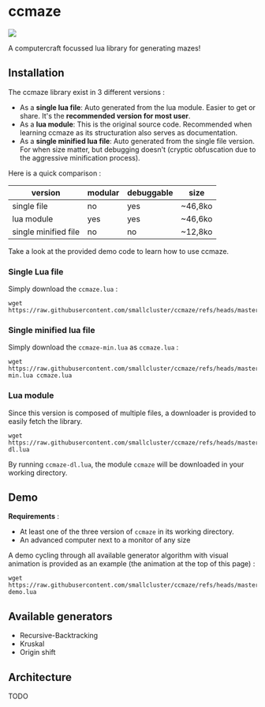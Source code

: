 # ccmaze

![](imgs/header.webp?raw=true)

A computercraft focussed lua library for generating mazes!

## Installation

The ccmaze library exist in 3 different versions :

- As a **single lua file**: Auto generated from the lua module. Easier to get or share. It's the **recommended version for most user**.
- As a **lua module**: This is the original source code. Recommended when learning ccmaze as its structuration also serves as documentation.
- As a **single minified lua file**: Auto generated from the single file version. For when size matter, but debugging doesn't (cryptic obfuscation due to the aggressive minification process).

Here is a quick comparison :

| version              | modular | debuggable | size    |
| -------------------- | ------- | ---------- | ------- |
| single file          | no      | yes        | ~46,8ko |
| lua module           | yes     | yes        | ~46,6ko |
| single minified file | no      | no         | ~12,8ko |

Take a look at the provided demo code to learn how to use ccmaze.

### Single Lua file

Simply download the `ccmaze.lua` :

```shell
wget https://raw.githubusercontent.com/smallcluster/ccmaze/refs/heads/master/ccmaze.lua
```

### Single minified lua file 

Simply download the `ccmaze-min.lua` as `ccmaze.lua` :

```shell
wget https://raw.githubusercontent.com/smallcluster/ccmaze/refs/heads/master/ccmaze-min.lua ccmaze.lua
```

### Lua module

Since this version is composed of multiple files, a downloader is provided to easily fetch the library.

```shell
wget https://raw.githubusercontent.com/smallcluster/ccmaze/refs/heads/master/ccmaze-dl.lua
```

By running `ccmaze-dl.lua`, the module `ccmaze` will be downloaded in your working directory.

## Demo

**Requirements** :

- At least one of the three version of `ccmaze` in its working directory.
- An advanced computer next to a monitor of any size

A demo cycling through all available generator algorithm with visual animation is provided as an example (the animation at the top of this page) :

```shell
wget https://raw.githubusercontent.com/smallcluster/ccmaze/refs/heads/master/ccmaze-demo.lua
```

## Available generators

- Recursive-Backtracking
- Kruskal
- Origin shift

## Architecture

TODO

